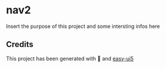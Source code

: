 # nav2
Insert the purpose of this project and some intersting infos here


## Credits
This project has been generated with 💙 and [easy-ui5](https://github.com/SAP)
